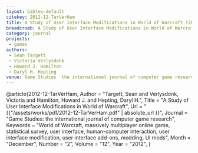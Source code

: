 ```yaml
---
layout: bibtex-default
citekey: 2012-12-TarVerHam
title: A Study of User Interface Modifications in World of Warcraft (2012)
breadcrumb: A Study of User Interface Modifications in World of Warcraft (2012)
category: journal
projects:
 - games
authors:
 - Sean Targett
 - Victoria Verlysdonk
 - Howard J. Hamilton
 - Daryl H. Hepting
venue: Game Studies  the international journal of computer game research
---
```

@article{2012-12-TarVerHam,
	Author =  "Targett, Sean and Verlysdonk, Victoria and Hamilton, Howard J. and Hepting, Daryl H.",
	Title =  "A Study of User Interface Modifications in World of Warcraft",
	Url = \"{{"/assets/works/pdf/2012-12-TarVerHam.pdf" | absolute_url }}\",
	Journal =  "Game Studies: the international journal of computer game research",
	Keywords =  "World of Warcraft, massively multiplayer online game, statistical survey, user interface, human-computer interaction, user interface modification, user interface add-ons, modding, UI mods",
	Month =  "December",
	Number =  "2",
	Volume =  "12",
	Year =  "2012",
}
